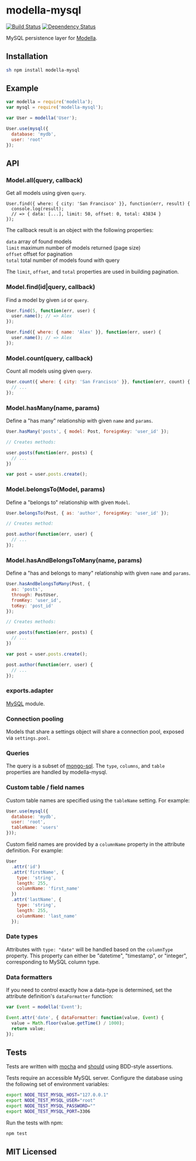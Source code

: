 # modella-mysql

[![Build Status](https://secure.travis-ci.org/modella/mysql.png?branch=master)](http://travis-ci.org/modella/mysql)
[![Dependency Status](https://david-dm.org/modella/mysql.png)](http://david-dm.org/modella/mysql)

MySQL persistence layer for [Modella](https://github.com/modella/modella).

## Installation

```sh
sh npm install modella-mysql
```

## Example

```javascript
var modella = require('modella');
var mysql = require('modella-mysql');

var User = modella('User');

User.use(mysql({
  database: 'mydb',
  user: 'root'
});
```

## API

### Model.all(query, callback)

Get all models using given `query`.

```javascriptdd
User.find({ where: { city: 'San Francisco' }}, function(err, result) {
  console.log(result);
  // => { data: [...], limit: 50, offset: 0, total: 43834 }
});
```

The callback result is an object with the following properties:

`data` array of found models  
`limit` maximum number of models returned (page size)  
`offset` offset for pagination  
`total` total number of models found with query

The `limit`, `offset`, and `total` properties are used in building pagination.

### Model.find(id|query, callback)

Find a model by given `id` or `query`.

```javascript
User.find(5, function(err, user) {
  user.name(); // => Alex
});

User.find({ where: { name: 'Alex' }}, function(err, user) {
  user.name(); // => Alex
});
```

### Model.count(query, callback)

Count all models using given `query`.

```javascript
User.count({ where: { city: 'San Francisco' }}, function(err, count) {
  // ...
});
```

### Model.hasMany(name, params)

Define a "has many" relationship with given `name` and `params`.

```javascript
User.hasMany('posts', { model: Post, foreignKey: 'user_id' });

// Creates methods:

user.posts(function(err, posts) {
  // ...
})

var post = user.posts.create();
```

### Model.belongsTo(Model, params)

Define a "belongs to" relationship with given `Model`.

```javascript
User.belongsTo(Post, { as: 'author', foreignKey: 'user_id' });

// Creates method:

post.author(function(err, user) {
  // ...
});
```

### Model.hasAndBelongsToMany(name, params)

Define a "has and belongs to many" relationship with given `name` and `params`.

```javascript
User.hasAndBelongsToMany(Post, {
  as: 'posts',
  through: PostUser,
  fromKey: 'user_id',
  toKey: 'post_id'
});

// Creates methods:

user.posts(function(err, posts) {
  // ...
})

var post = user.posts.create();

post.author(function(err, user) {
  // ...
});
```

### exports.adapter

[MySQL](https://github.com/felixge/node-mysql) module.

### Connection pooling

Models that share a settings object will share a connection pool, exposed via
`settings.pool`.

### Queries

The query is a subset of [mongo-sql](https://github.com/goodybag/mongo-sql).
The `type`, `columns`, and `table` properties are handled by modella-mysql.

### Custom table / field names

Custom table names are specified using the `tableName` setting. For example:

```javascript
User.use(mysql({
  database: 'mydb',
  user: 'root',
  tableName: 'users'
}));
```

Custom field names are provided by a `columnName` property in the attribute
definition. For example:

```javascript
User
  .attr('id')
  .attr('firstName', {
    type: 'string',
    length: 255,
    columnName: 'first_name'
  })
  .attr('lastName', {
    type: 'string',
    length: 255,
    columnName: 'last_name'
  });
```

### Date types

Attributes with `type: "date"` will be handled based on the `columnType`
property. This property can either be "datetime", "timestamp", or "integer",
corresponding to MySQL column type.

### Data formatters

If you need to control exactly how a data-type is determined, set the attribute
definition's `dataFormatter` function:

```javascript
var Event = modella('Event');

Event.attr('date', { dataFormatter: function(value, Event) {
  value = Math.floor(value.getTime() / 1000);
  return value;
});
```

## Tests

Tests are written with [mocha](https://github.com/visionmedia/mocha) and
[should](https://github.com/visionmedia/should.js) using BDD-style assertions.

Tests require an accessible MySQL server. Configure the database using the
following set of environment variables:

```sh
export NODE_TEST_MYSQL_HOST="127.0.0.1"
export NODE_TEST_MYSQL_USER="root"
export NODE_TEST_MYSQL_PASSWORD=""
export NODE_TEST_MYSQL_PORT=3306
```
Run the tests with npm:

```sh
npm test
```

## MIT Licensed
